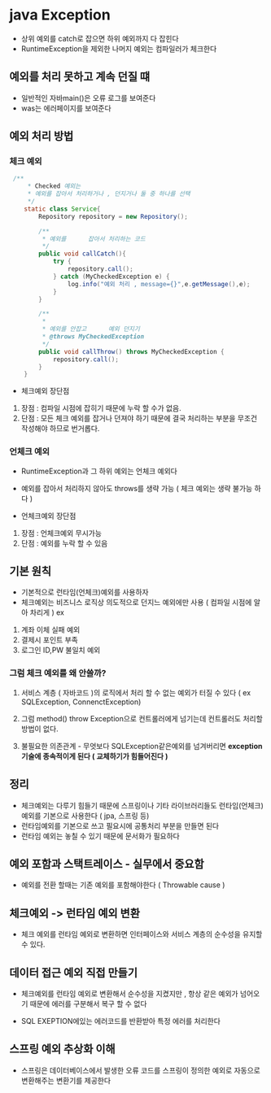 # java Exception

- 상위 예외를 catch로 잡으면 하위 예외까지 다 잡힌다
- RuntimeException을 제외한 나머지 예외는 컴파일러가 체크한다


## 예외를 처리 못하고 계속 던질 떄

- 일반적인 자바main()은 오류 로그를 보여준다
- was는 에러페이지를 보여준다


## 예외 처리 방법

### 체크 예외

```java
 /**
     * Checked 예외는
     * 예외를 잡아서 처리하거나 , 던지거나 둘 중 하나를 선택
     */
    static class Service{
        Repository repository = new Repository();

        /**
         * 예외를      잡아서 처리하는 코드
         */
        public void callCatch(){
            try {
                repository.call();
            } catch (MyCheckedException e) {
                log.info("예외 처리 , message={}",e.getMessage(),e);
            }
        }

        /**
         *
         * 예외를 안잡고      예외 던지기
         * @throws MyCheckedException
         */
        public void callThrow() throws MyCheckedException {
            repository.call();
        }
    }
```
- 체크예외 장단점 
1. 장점 : 컴파일 시점에 잡히기 때문에 누락 할 수가 없음. 
2. 단점 : 모든 체크 예외를 잡거나 던져야 하기 때문에 결국 처리하는 부분을 무조건 작성해야 하므로 번거롭다.




### 언체크 예외

- RuntimeException과 그 하위 예외는 언체크 예외다
- 예외를 잡아서 처리하지 않아도 throws를 생략 가능 ( 체크 예외는 생략 불가능 하다 )

- 언체크예외 장단점
1. 장점 : 언체크예외 무시가능
2. 단점 : 예외를 누락 할 수 있음 



## 기본 원칙

- 기본적으로 런타임(언체크)예외를 사용하자
- 체크예외는 비즈니스 로직상 의도적으로 던지느 예외에만 사용 ( 컴파일 시점에 알아 차리게 )
ex
1. 계좌 이체 실패 예외
2. 결제시 포인트 부족
3. 로그인 ID,PW 불일치 예외

### 그럼 체크 예외를 왜 안쓸까?

1. 서비스 계층 ( 자바코드 )의 로직에서 처리 할 수 없는 예외가 터질 수 있다 ( ex SQLException, ConnenctException) 

2. 그럼 method() throw Exception으로 컨트롤러에게 넘기는데 컨트롤러도 처리할 방법이 없다.

3. 불필요한 의존관계 - 무엇보다 SQLException같은예외를 넘겨버리면 **exception기술에 종속적이게 된다 ( 교체하기가 힘들어진다 )** 


## 정리

- 체크예외는 다루기 힘들기 때문에 스프링이나 기타 라이브러리들도 런타임(언체크)예외를 기본으로 사용한다 ( jpa, 스프링 등)
- 런타임예외를 기본으로 쓰고 필요시에 공통처리 부분을 만들면 된다
- 런타임 예외는 놓칠 수 있기 때문에 문서화가 필요하다



## 예외 포함과 스택트레이스 - 실무에서 중요함

- 예외를 전환 할때는 기존 예외를 포함해야한다 ( Throwable cause )


## 체크예외 -> 런타임 예외 변환

- 체크 예외를 런타임 예외로 변환하면 인터페이스와 서비스 계층의 순수성을 유지할 수 있다.


## 데이터 접근 예외 직접 만들기

- 체크예외를 런타임 예외로 변환해서 순수성을 지켰지만 , 항상 같은 예외가 넘어오기 때문에 에러를 구분해서 복구 할 수 없다 

- SQL EXEPTION에있는 에러코드를 반환받아 특정 에러를 처리한다


## 스프링 예외 추상화 이해

- 스프링은 데이터베이스에서 발생한 오류 코드를 스프링이 정의한 예외로 자동으로 변환해주는 변환기를 제공한다